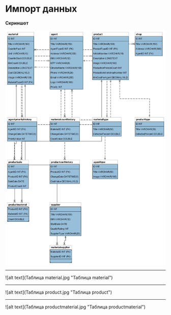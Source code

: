 # Импорт данных

**Скриншот**

![alt text](02ip185_ER.png "Диаграмма базы данных")

---

![alt text](Таблица material.jpg "Таблица material")

---

![alt text](Таблица product.jpg "Таблица product")

---

![alt text](Таблица productmaterial.jpg "Таблица productmaterial")